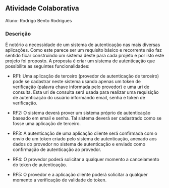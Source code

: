 ## Atividade Colaborativa

Aluno: Rodrigo Bento Rodrigues

### Descrição

 É notório a necessidade de um sistema de autenticação nas mais diversas aplicações. Como este parece ser um requisito básico e recorrente não faz sentido ficar construindo um sistema deste para cada projeto e por isto este projeto foi proposto. A proposta é criar um sistema de autenticação que possibilite as seguintes funcionalidades:

- RF1: Uma aplicação de terceiro (provedor de autenticação de terceiro) pode se cadastrar neste sistema usando apenas um token de verificação (palavra chave informada pelo provedor) e uma uri de consulta. Esta uri de consulta será usada para realizar uma requisição de autenticação do usuário informando email, senha e token de verificação. 

- RF2: O sistema deverá prover um sistema próprio de autenticação baseado em email e senha. Tal sistema deverá ser cadastrado como se fosse uma aplicação de terceiro.

- RF3: A autenticação de uma aplicação cliente será confirmada com o envio de um token criado pelo sistema de autenticação, anexado aos dados do provedor no sistema de autenticação e enviado como confirmação de autenticação ao provedor.

- RF4: O provedor poderá solicitar a qualquer momento a cancelamento do token de autenticação.

- RF5: O provedor e a aplicação cliente poderá solicitar a qualquer momento a verificação de validade do token.



  
